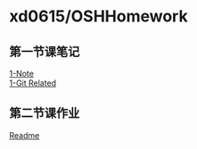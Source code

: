 # xd0615/OSHHomework

## 第一节课笔记
[1-Note](1-Notes/1.md)  
[1-Git Related](1-Notes/Git_Related.md)

## 第二节课作业
[Readme](lession2/README.md)
